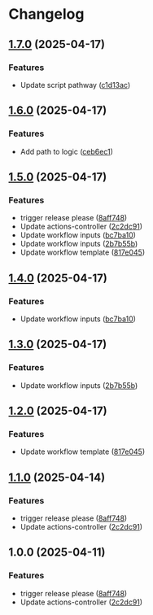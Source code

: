 # Changelog

## [1.7.0](https://github.com/BenFielder/github-actions-controller/compare/v1.6.0...v1.7.0) (2025-04-17)


### Features

* Update script pathway ([c1d13ac](https://github.com/BenFielder/github-actions-controller/commit/c1d13ac52fbdb2d847b4b9f847e0fd052b3cf660))

## [1.6.0](https://github.com/BenFielder/github-actions-controller/compare/v1.5.0...v1.6.0) (2025-04-17)


### Features

* Add path to logic ([ceb6ec1](https://github.com/BenFielder/github-actions-controller/commit/ceb6ec1afce51a957c825a0a6476ddeb731f0d12))

## [1.5.0](https://github.com/BenFielder/github-actions-controller/compare/v1.4.0...v1.5.0) (2025-04-17)


### Features

* trigger release please ([8aff748](https://github.com/BenFielder/github-actions-controller/commit/8aff7486e1ab6ea0eaac3d1bb202f59f0952568f))
* Update actions-controller ([2c2dc91](https://github.com/BenFielder/github-actions-controller/commit/2c2dc9189b81f799a21e843cce8030dc63b128e7))
* Update workflow inputs ([bc7ba10](https://github.com/BenFielder/github-actions-controller/commit/bc7ba10c9f1ee86e588b9a6ffd7c0597ccaefbb0))
* Update workflow inputs ([2b7b55b](https://github.com/BenFielder/github-actions-controller/commit/2b7b55b11f600e448e435f2e6337e110d1483b82))
* Update workflow template ([817e045](https://github.com/BenFielder/github-actions-controller/commit/817e04539681d5ede5bcad7944bff6f78fe78060))

## [1.4.0](https://github.com/BenFielder/github-actions-controller/compare/v1.3.0...v1.4.0) (2025-04-17)


### Features

* Update workflow inputs ([bc7ba10](https://github.com/BenFielder/github-actions-controller/commit/bc7ba10c9f1ee86e588b9a6ffd7c0597ccaefbb0))

## [1.3.0](https://github.com/BenFielder/github-actions-controller/compare/v1.2.0...v1.3.0) (2025-04-17)


### Features

* Update workflow inputs ([2b7b55b](https://github.com/BenFielder/github-actions-controller/commit/2b7b55b11f600e448e435f2e6337e110d1483b82))

## [1.2.0](https://github.com/BenFielder/github-actions-controller/compare/v1.1.0...v1.2.0) (2025-04-17)


### Features

* Update workflow template ([817e045](https://github.com/BenFielder/github-actions-controller/commit/817e04539681d5ede5bcad7944bff6f78fe78060))

## [1.1.0](https://github.com/BenFielder/github-actions-controller/compare/v1.0.0...v1.1.0) (2025-04-14)


### Features

* trigger release please ([8aff748](https://github.com/BenFielder/github-actions-controller/commit/8aff7486e1ab6ea0eaac3d1bb202f59f0952568f))
* Update actions-controller ([2c2dc91](https://github.com/BenFielder/github-actions-controller/commit/2c2dc9189b81f799a21e843cce8030dc63b128e7))

## 1.0.0 (2025-04-11)


### Features

* trigger release please ([8aff748](https://github.com/BenFielder/github-actions-controller/commit/8aff7486e1ab6ea0eaac3d1bb202f59f0952568f))
* Update actions-controller ([2c2dc91](https://github.com/BenFielder/github-actions-controller/commit/2c2dc9189b81f799a21e843cce8030dc63b128e7))
